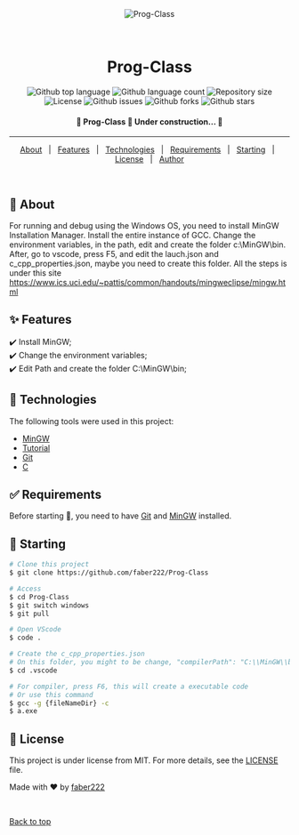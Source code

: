 <div align="center" id="top"> 
  <img src="./.github/app.gif" alt="Prog-Class" />

  &#xa0;

  <!-- <a href="https://aulasprog.netlify.app">Demo</a> -->
</div>

<h1 align="center">Prog-Class</h1>

<p align="center">
  <img alt="Github top language" src="https://img.shields.io/github/languages/top/faber222/Prog-Class?color=56BEB8">

  <img alt="Github language count" src="https://img.shields.io/github/languages/count/faber222/Prog-Class?color=56BEB8">

  <img alt="Repository size" src="https://img.shields.io/github/repo-size/faber222/Prog-Class?color=56BEB8">

  <img alt="License" src="https://img.shields.io/github/license/faber222/Prog-Class?color=56BEB8">

  <img alt="Github issues" src="https://img.shields.io/github/issues/faber222/Prog-Class?color=56BEB8" /> 

  <img alt="Github forks" src="https://img.shields.io/github/forks/faber222/Prog-Class?color=56BEB8" /> 

  <img alt="Github stars" src="https://img.shields.io/github/stars/faber222/Prog-Class?color=56BEB8" /> 
</p>

<!-- Status -->

<h4 align="center"> 
	🚧  Prog-Class 🚀 Under construction...  🚧
</h4> 

<hr> 

<p align="center">
  <a href="#dart-about">About</a> &#xa0; | &#xa0; 
  <a href="#sparkles-features">Features</a> &#xa0; | &#xa0;
  <a href="#rocket-technologies">Technologies</a> &#xa0; | &#xa0;
  <a href="#white_check_mark-requirements">Requirements</a> &#xa0; | &#xa0;
  <a href="#checkered_flag-starting">Starting</a> &#xa0; | &#xa0;
  <a href="#memo-license">License</a> &#xa0; | &#xa0;
  <a href="https://github.com/faber222" target="_blank">Author</a>
</p>

<br>

## :dart: About ##

For running and debug using the Windows OS, you need to install MinGW Installation Manager.
Install the entire instance of GCC.
Change the environment variables, in the path, edit and create the folder c:\MinGW\bin.
After, go to vscode, press F5, and edit the lauch.json and c_cpp_properties.json, maybe you need to create this folder.
All the steps is under this site https://www.ics.uci.edu/~pattis/common/handouts/mingweclipse/mingw.html 

## :sparkles: Features ##

:heavy_check_mark: Install MinGW;\
:heavy_check_mark: Change the environment variables;\
:heavy_check_mark: Edit Path and create the folder C:\MinGW\bin;

## :rocket: Technologies ##

The following tools were used in this project:

- [MinGW](https://ufpr.dl.sourceforge.net/project/mingw/Installer/mingw-get-setup.exe)
- [Tutorial](https://www.ics.uci.edu/~pattis/common/handouts/mingweclipse/mingw.html)
- [Git](https://git-scm.com/)
- [C](https://www.learn-c.org/)

## :white_check_mark: Requirements ##

Before starting :checkered_flag:, you need to have [Git](https://git-scm.com) and [MinGW](https://ufpr.dl.sourceforge.net/project/mingw/Installer/mingw-get-setup.exe) installed.

## :checkered_flag: Starting ##

```bash
# Clone this project
$ git clone https://github.com/faber222/Prog-Class

# Access
$ cd Prog-Class
$ git switch windows
$ git pull

# Open VScode
$ code .

# Create the c_cpp_properties.json
# On this folder, you might to be change, "compilerPath": "C:\\MinGW\\bin\\gcc",
$ cd .vscode

# For compiler, press F6, this will create a executable code 
# Or use this command
$ gcc -g {fileNameDir} -c
$ a.exe
```

## :memo: License ##

This project is under license from MIT. For more details, see the [LICENSE](LICENSE.md) file.


Made with :heart: by <a href="https://github.com/faber222" target="_blank">faber222</a>

&#xa0;

<a href="#top">Back to top</a>
